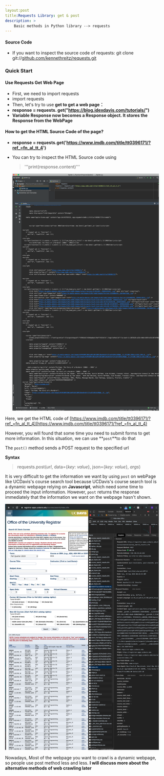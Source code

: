 ```yaml
---
layout:post
title:Requests Library: get & post
description: >
    Basic methods in Python library --> requests
---
```




#### Source Code

- If you want to inspect the source code of requests: git clone git://[github.com/kennethreitz/requests.git](http://github.com/kennethreitz/requests.git)

### Quick Start

#### Use Requests Get Web Page

- First, we need to import requests
- import requests
- Then, let's try to use **get to get a web page：**
- **response = requests. get("https://blog.idexdavis.com/tutorials/")**
- **Variable Response now becomes a Response object. It stores the Response from the WebPage**

#### **How to get the HTML Source Code of the page?**

- **response = requests.get('https://www.imdb.com/title/tt0396171/?ref_=fn_al_tt_4')**

- You can try to inspect the HTML Source code using

  > '''print(response.content)'''

  ![URL_Path](../img/Get&Post/py_pic1.png) 

Here, we get the HTML code of [https://www.imdb.com/title/tt0396171/?ref_=fn_al_tt_4](https://www.imdb.com/title/tt0396171/?ref_=fn_al_tt_4) 

However, you will found that some time you need to submit forms to get more information. In this situation, we can use **```post```**to do that

The ```post()``` method sends a POST request to the specified url

**Syntax**

> requests.post(*url*, data={*key*: *value*}, json={*key*: *value*}, *args*)

It is very difficult to get the information we want by using ```post``` on webPage like UCDavis's course search tool because UCDavis's course search tool is a dynamic webpage relying on **Javascript**, which need some time to proceed the input information. However, ```post``` returns the response immediately that the information we want on the webpage hasn't shown.

![URL_Path](../img/Get&Post/pic_ucd.png)

Nowadays, Most of the webpage you want to crawl is a dynamic webpage, so people use post method less and less. **I will discuss more about the alternative methods of web crawling later**